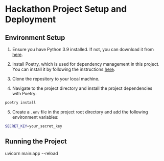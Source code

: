 # Hackathon Project Setup and Deployment

## Environment Setup

1. Ensure you have Python 3.9 installed. If not, you can download it from [here](https://www.python.org/downloads/).

2. Install Poetry, which is used for dependency management in this project. You can install it by following the instructions [here](https://python-poetry.org/docs/#installation).

3. Clone the repository to your local machine.

4. Navigate to the project directory and install the project dependencies with Poetry:

```sh
poetry install
```

5. Create a `.env` file in the project root directory and add the following environment variables:

```sh
SECRET_KEY=your_secret_key
```

## Running the Project
uvicorn main:app --reload